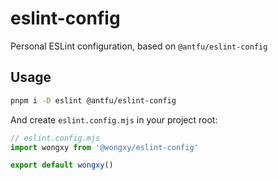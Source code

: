 # eslint-config

Personal ESLint configuration, based on `@antfu/eslint-config`

## Usage

```bash
pnpm i -D eslint @antfu/eslint-config
```

And create `eslint.config.mjs` in your project root:

```js
// eslint.config.mjs
import wongxy from '@wongxy/eslint-config'

export default wongxy()
```
